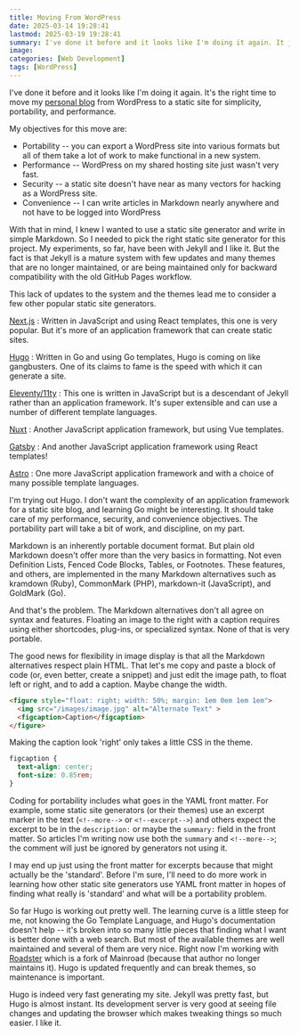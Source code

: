 ```yaml
---
title: Moving From WordPress
date: 2025-03-14 19:28:41
lastmod: 2025-03-19 19:28:41
summary: I've done it before and it looks like I'm doing it again. It just may be the right time to move my [personal blog](https://www.bobrockefeller.com) from WordPress to a static site for simplicity, portablity, and performance.
image:
categories: [Web Development]
tags: [WordPress]
---
```


I've done it before and it looks like I'm doing it again. It's the right time to move my [personal blog](https://www.bobrockefeller.com) from WordPress to a static site for simplicity, portability, and performance.

<!--more-->

My objectives for this move are:

- Portability -- you can export a WordPress site into various formats but all of them take a lot of work to make functional in a new system.
- Performance -- WordPress on my shared hosting site just wasn't very fast.
- Security -- a static site doesn't have near as many vectors for hacking as a WordPress site.
- Convenience -- I can write articles in Markdown nearly anywhere and not have to be logged into WordPress

With that in mind, I knew I wanted to use a static site generator and write in simple Markdown. So I needed to pick the right static site generator for this project. My experiments, so far, have been with Jekyll and I like it. But the fact is that Jekyll is a mature system with few updates and many themes that are no longer maintained, or are being maintained only for backward compatibility with the old GitHub Pages workflow.

This lack of updates to the system and the themes lead me to consider a few other popular static site generators.

[Next.js](https://nextjs.org/)
: Written in JavaScript and using React templates, this one is very popular. But it's more of an application framework that can create static sites.

[Hugo](https://gohugo.io/)
: Written in Go and using Go templates, Hugo is coming on like gangbusters. One of its claims to fame is the speed with which it can generate a site.

[Eleventy/11ty](https://www.11ty.dev/)
: This one is written in JavaScript but is a descendant of Jekyll rather than an application framework. It's super extensible and can use a number of different template languages.

[Nuxt](https://nuxt.com/)
: Another JavaScript application framework, but using Vue templates.

[Gatsby](https://www.gatsbyjs.com/)
: And another JavaScript application framework using React templates!

[Astro](https://astro.build/)
: One more JavaScript application framework and with a choice of many possible template languages.

I'm trying out Hugo. I don't want the complexity of an application framework for a static site blog, and learning Go might be interesting. It should take care of my performance, security, and convenience objectives. The portability part will take a bit of work, and discipline, on my part.

Markdown is an inherently portable document format. But plain old Markdown doesn't offer more than the very basics in formatting. Not even Definition Lists, Fenced Code Blocks, Tables, or Footnotes. These features, and others, are implemented in the many Markdown alternatives such as kramdown (Ruby), CommonMark (PHP), markdown-it (JavaScript), and GoldMark (Go).

And that's the problem. The Markdown alternatives don't all agree on syntax and features. Floating an image to the right with a caption requires using either shortcodes, plug-ins, or specialized syntax. None of that is very portable.

The good news for flexibility in image display is that all the Markdown alternatives respect plain HTML. That let's me copy and paste a block of code (or, even better, create a snippet) and just edit the image path, to float left or right, and to add a caption. Maybe change the width.

```HTML
<figure style="float: right; width: 50%; margin: 1em 0em 1em 1em">
  <img src="/images/image.jpg" alt="Alternate Text" >
  <figcaption>Caption</figcaption>
</figure>
```

Making the caption look 'right' only takes a little CSS in the theme.

```CSS
figcaption {
  text-align: center;
  font-size: 0.85rem;
}
```

Coding for portability includes what goes in the YAML front matter. For example, some static site generators (or their themes) use an excerpt marker in the text (`<!--more-->` or `<!--excerpt-->`) and others expect the excerpt to be in the `description:` or maybe the `summary:` field in the front matter. So articles I'm writing now use both the `summary` and `<!--more-->`; the comment will just be ignored by generators not using it.

I may end up just using the front matter for excerpts because that might actually be the 'standard'. Before I'm sure, I'll need to do more work in learning how other static site generators use YAML front matter in hopes of finding what really is 'standard' and what will be a portability problem.

So far Hugo is working out pretty well. The learning curve is a little steep for me, not knowing the Go Template Language, and Hugo's documentation doesn't help -- it's broken into so many little pieces that finding what I want is better done with a web search. But most of the available themes are well maintained and several of them are very nice. Right now I'm working with [Roadster](https://roadster-hugo.pages.dev/) which is a fork of Mainroad (because that author no longer maintains it). Hugo is updated frequently and can break themes, so maintenance is important.

Hugo is indeed very fast generating my site. Jekyll was pretty fast, but Hugo is almost instant. Its development server is very good at seeing file changes and updating the browser which makes tweaking things so much easier. I like it.
